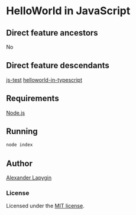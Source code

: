 # HelloWorld in JavaScript

## Direct feature ancestors

No

## Direct feature descendants

[js-test](https://github.com/softspider/js-test)
[helloworld-in-typescript](https://github.com/softspider/helloworld-in-typescript)

## Requirements

[Node.js](https://nodejs.org/en/download/package-manager/)

## Running

```sh
node index
```

## Author

[Alexander Lapygin](https://github.com/AlexanderLapygin)

### License

Licensed under the [MIT license](./LICENSE).

